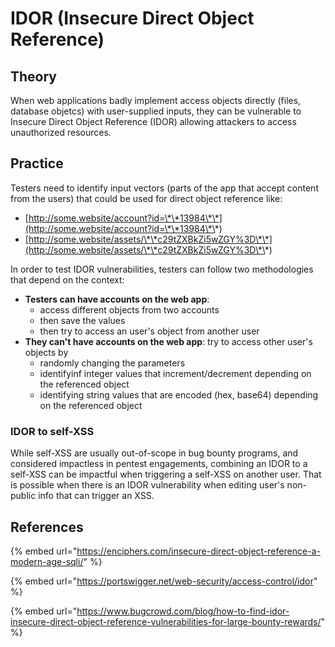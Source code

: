 # IDOR (Insecure Direct Object Reference)

## Theory

When web applications badly implement access objects directly (files, database objetcs) with user-supplied inputs, they can be vulnerable to Insecure Direct Object Reference (IDOR) allowing attackers to access unauthorized resources.

## Practice

Testers need to identify input vectors (parts of the app that accept content from the users) that could be used for direct object reference like:

* [http://some.website/account?id=\*\*13984\*\*](http://some.website/account?id=\*\*13984\*\*)
* [http://some.website/assets/\*\*c29tZXBkZi5wZGY%3D\*\*](http://some.website/assets/\*\*c29tZXBkZi5wZGY%3D\*\*)

In order to test IDOR vulnerabilities, testers can follow two methodologies that depend on the context:

* **Testers can have accounts on the web app**:&#x20;
  * access different objects from two accounts
  * then save the values
  * then try to access an user's object from another user
* **They can't have accounts on the web app**: try to access other user's objects by
  * randomly changing the parameters
  * identifyinf integer values that increment/decrement depending on the referenced object
  * identifying string values that are encoded (hex, base64) depending on the referenced object

### IDOR to self-XSS

While self-XSS are usually out-of-scope in bug bounty programs, and considered impactless in pentest engagements, combining an IDOR to a self-XSS can be impactful when triggering a self-XSS on another user. That is possible when there is an IDOR vulnerability when editing user's non-public info that can trigger an XSS.

## References

{% embed url="https://enciphers.com/insecure-direct-object-reference-a-modern-age-sqli/" %}

{% embed url="https://portswigger.net/web-security/access-control/idor" %}

{% embed url="https://www.bugcrowd.com/blog/how-to-find-idor-insecure-direct-object-reference-vulnerabilities-for-large-bounty-rewards/" %}
